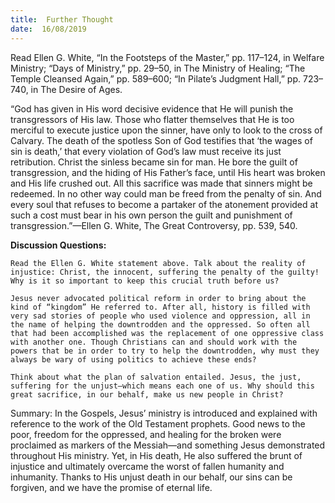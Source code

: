 ```yaml
---
title:  Further Thought
date:  16/08/2019
---
```


Read Ellen G. White, “In the Footsteps of the Master,” pp. 117–124, in Welfare Ministry; “Days of Ministry,” pp. 29–50, in The Ministry of Healing; “The Temple Cleansed Again,” pp. 589–600; “In Pilate’s Judgment Hall,” pp. 723–740, in The Desire of Ages.

“God has given in His word decisive evidence that He will punish the transgressors of His law. Those who flatter themselves that He is too merciful to execute justice upon the sinner, have only to look to the cross of Calvary. The death of the spotless Son of God testifies that ‘the wages of sin is death,’ that every violation of God’s law must receive its just retribution. Christ the sinless became sin for man. He bore the guilt of transgression, and the hiding of His Father’s face, until His heart was broken and His life crushed out. All this sacrifice was made that sinners might be redeemed. In no other way could man be freed from the penalty of sin. And every soul that refuses to become a partaker of the atonement provided at such a cost must bear in his own person the guilt and punishment of transgression.”—Ellen G. White, The Great Controversy, pp. 539, 540.

**Discussion Questions:**

`Read the Ellen G. White statement above. Talk about the reality of injustice: Christ, the innocent, suffering the penalty of the guilty! Why is it so important to keep this crucial truth before us?`

`Jesus never advocated political reform in order to bring about the kind of “kingdom” He referred to. After all, history is filled with very sad stories of people who used violence and oppression, all in the name of helping the downtrodden and the oppressed. So often all that had been accomplished was the replacement of one oppressive class with another one. Though Christians can and should work with the powers that be in order to try to help the downtrodden, why must they always be wary of using politics to achieve these ends?`

`Think about what the plan of salvation entailed. Jesus, the just, suffering for the unjust—which means each one of us. Why should this great sacrifice, in our behalf, make us new people in Christ?`

Summary: In the Gospels, Jesus’ ministry is introduced and explained with reference to the work of the Old Testament prophets. Good news to the poor, freedom for the oppressed, and healing for the broken were proclaimed as markers of the Messiah—and something Jesus demonstrated throughout His ministry. Yet, in His death, He also suffered the brunt of injustice and ultimately overcame the worst of fallen humanity and inhumanity. Thanks to His unjust death in our behalf, our sins can be forgiven, and we have the promise of eternal life.